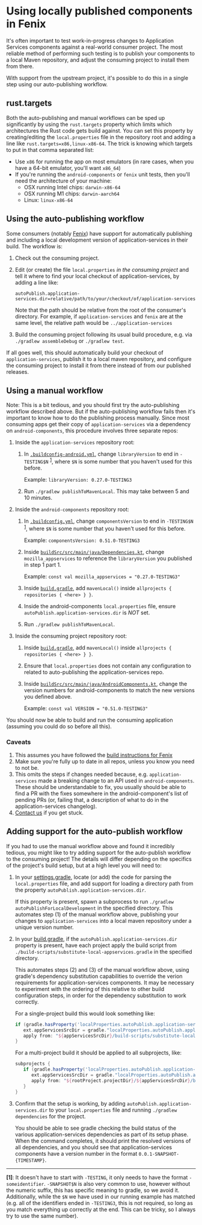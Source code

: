 # Using locally published components in Fenix

It's often important to test work-in-progress changes to Application Services components against a real-world
consumer project. The most reliable method of performing such testing is to publish your
components to a local Maven repository, and adjust the consuming project to install them
from there.

With support from the upstream project, it's possible to do this in a single step using
our auto-publishing workflow.

## rust.targets

Both the auto-publishing and manual workflows can be sped up significantly by
using the `rust.targets` property which limits which architectures the Rust
code gets build against.  You can set this property by creating/editing the
`local.properties` file in the repository root and adding a line like
`rust.targets=x86,linux-x86-64`.  The trick is knowing which targets to put in
that comma separated list:

  - Use `x86` for running the app on most emulators (in rare cases, when you have a 64-bit emulator, you'll want `x86_64`)
  - If you're running the `android-components` or `fenix` unit tests, then you'll need the architecture of your machine:
    - OSX running Intel chips: `darwin-x86-64`
    - OSX running M1 chips: `darwin-aarch64`
    - Linux: `linux-x86-64`

## Using the auto-publishing workflow

Some consumers (notably [Fenix](https://github.com/mozilla-mobile/fenix/)) have support for
automatically publishing and including a local development version of application-services
in their build. The workflow is:

1. Check out the consuming project.
1. Edit (or create) the file `local.properties` *in the consuming project* and tell it where to
   find your local checkout of application-services, by adding a line like:

   `autoPublish.application-services.dir=relative/path/to/your/checkout/of/application-services`

   Note that the path should be relative from the root of the consumer's directory. For example, if `application-services`
   and `fenix` are at the same level, the relative path would be `../application-services`
1. Build the consuming project following its usual build procedure, e.g. via `./gradlew assembleDebug` or `./gradlew
   test`.

If all goes well, this should automatically build your checkout of `application-services`, publish it
to a local maven repository, and configure the consuming project to install it from there instead of
from our published releases.

## Using a manual workflow

Note: This is a bit tedious, and you should first try the auto-publishing workflow described
above. But if the auto-publishing workflow fails then it's important to know how to do the publishing process manually. Since most consuming apps get their copy of `application-services` via a dependency
on `android-components`, this procedure involves three separate repos:

1. Inside the `application-services` repository root:
    1. In [`.buildconfig-android.yml`](https://github.com/mozilla/application-services/blob/main/.buildconfig-android.yml), change
       `libraryVersion` to end in `-TESTING$N` <sup><a href="#note1">1</a></sup>,
       where `$N` is some number that you haven't used for this before.

       Example: `libraryVersion: 0.27.0-TESTING3`

    2. Run `./gradlew publishToMavenLocal`. This may take between 5 and 10 minutes.

2. Inside the `android-components` repository root:
    1. In [`.buildconfig.yml`](https://github.com/mozilla-mobile/android-components/blob/main/.buildconfig.yml), change
       `componentsVersion` to end in `-TESTING$N` <sup><a href="#note1">1</a></sup>,
       where `$N` is some number that you haven't used for this before.

       Example: `componentsVersion: 0.51.0-TESTING3`
    2. Inside [`buildSrc/src/main/java/Dependencies.kt`](https://github.com/mozilla-mobile/android-components/blob/main/buildSrc/src/main/java/Dependencies.kt),
       change `mozilla_appservices` to reference the `libraryVersion` you
       published in step 1 part 1.

       Example: `const val mozilla_appservices = "0.27.0-TESTING3"`

    3. Inside [`build.gradle`](https://github.com/mozilla-mobile/android-components/blob/main/build.gradle), add
       `mavenLocal()` inside `allprojects { repositories { <here> } }`.

    4. Inside the android-components `local.properties` file, ensure
       `autoPublish.application-services.dir` is *NOT* set.

    5. Run `./gradlew publishToMavenLocal`.

3. Inside the consuming project repository root:
    1. Inside [`build.gradle`](https://github.com/mozilla-mobile/fenix/blob/main/build.gradle), add
       `mavenLocal()` inside `allprojects { repositories { <here> } }`.

    2. Ensure that `local.properties` does not contain any configuration to
       related to auto-publishing the application-services repo.

    3. Inside [`buildSrc/src/main/java/AndroidComponents.kt`](https://github.com/mozilla-mobile/fenix/blob/main/buildSrc/src/main/java/AndroidComponents.kt), change the
       version numbers for android-components to
       match the new versions you defined above.

       Example: `const val VERSION = "0.51.0-TESTING3"`

You should now be able to build and run the consuming application (assuming you could
do so before all this).

### Caveats

1. This assumes you have followed the [build instructions for Fenix](../building.md#building-for-fenix)
2. Make sure you're fully up to date in all repos, unless you know you need to
   not be.
3. This omits the steps if changes needed because, e.g. `application-services`
   made a breaking change to an API used in `android-components`. These should be
   understandable to fix, you usually should be able to find a PR with the fixes
   somewhere in the android-component's list of pending PRs (or, failing that, a
   description of what to do in the application-services changelog).
4. [Contact us](../README.md#contact-us) if you get stuck.


## Adding support for the auto-publish workflow

If you had to use the manual workflow above and found it incredibly tedious, you might like to
try adding support for the auto-publish workflow to the consuming project! The details will differ
depending on the specifics of the project's build setup, but at a high level you will need to:

1. In your [settings.gradle](https://github.com/mozilla-mobile/fenix/blob/main/settings.gradle), locate (or add) the code for parsing the `local.properties` file,
   and add support for loading a directory path from the property `autoPublish.application-services.dir`.

   If this property is present, spawn a subprocess to run `./gradlew autoPublishForLocalDevelopment`
   in the specified directory. This automates step (1) of the manual workflow above, publishing your
   changes to `application-services` into a local maven repository under a unique version number.

1. In your [build.gradle](https://github.com/mozilla-mobile/fenix/blob/main/build.gradle), if the `autoPublish.application-services.dir` property
   is present, have each project apply the build script from `./build-scripts/substitute-local-appservices.gradle`
   in the specified directory.

   This automates steps (2) and (3) of the manual workflow above, using gradle's dependency substitution
   capabilities to override the verion requirements for application-services components. It may be necessary
   to experiment with the ordering of this relative to other build configuration steps, in order for the
   dependency substitution to work correctly.

   For a single-project build this would look something like:

   ```groovy
   if (gradle.hasProperty('localProperties.autoPublish.application-services.dir')) {
      ext.appServicesSrcDir = gradle."localProperties.autoPublish.application-services.dir"
      apply from: "${appServicesSrcDir}/build-scripts/substitute-local-appservices.gradle"
   }
   ```

   For a multi-project build it should be applied to all subprojects, like:

   ```groovy
   subprojects {
      if (gradle.hasProperty('localProperties.autoPublish.application-services.dir')) {
         ext.appServicesSrcDir = gradle."localProperties.autoPublish.application-services.dir"
         apply from: "${rootProject.projectDir}/${appServicesSrcDir}/build-scripts/substitute-local-appservices.gradle"
      }
   }
   ```

1. Confirm that the setup is working, by adding `autoPublish.application-services.dir` to your
   `local.properties` file and running `./gradlew dependencies` for the project.

   You should be able to see gradle checking the build status of the various application-services
   dependencies as part of its setup phase. When the command completes, it should print the resolved
   versions of all dependencies, and you should see that application-services components have a version
   number in the format `0.0.1-SNAPSHOT-{TIMESTAMP}`.

---

<b id="note1">[1]</b>: It doesn't have to start with `-TESTING`, it only needs
to have the format `-someidentifier`. `-SNAPSHOT$N` is also very common to use,
however without the numeric suffix, this has specific meaning to gradle, so we
avoid it.  Additionally, while the `$N` we have used in our running example has
matched (e.g. all of the identifiers ended in `-TESTING3`, this is not required,
so long as you match everything up correctly at the end. This can be tricky, so
I always try to use the same number).
